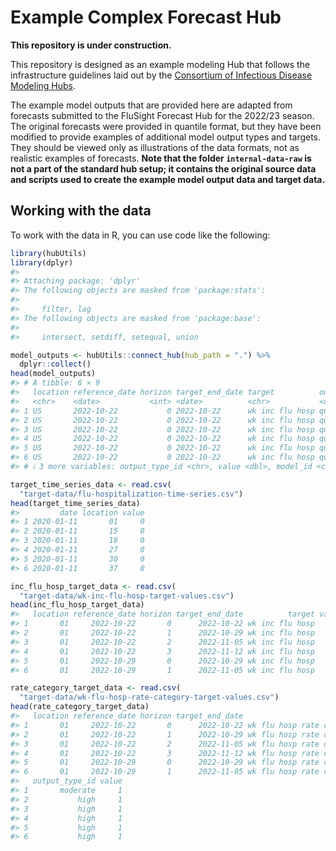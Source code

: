 
<!-- README.md is generated from README.Rmd. Please edit that file -->

# Example Complex Forecast Hub

**This repository is under construction.**

This repository is designed as an example modeling Hub that follows the
infrastructure guidelines laid out by the [Consortium of Infectious
Disease Modeling
Hubs](https://github.com/Infectious-Disease-Modeling-Hubs/).

The example model outputs that are provided here are adapted from
forecasts submitted to the FluSight Forecast Hub for the 2022/23 season.
The original forecasts were provided in quantile format, but they have
been modified to provide examples of additional model output types and
targets. They should be viewed only as illustrations of the data
formats, not as realistic examples of forecasts. **Note that the folder
`internal-data-raw` is not a part of the standard hub setup; it contains
the original source data and scripts used to create the example model
output data and target data.**

## Working with the data

To work with the data in R, you can use code like the following:

``` r
library(hubUtils)
library(dplyr)
#> 
#> Attaching package: 'dplyr'
#> The following objects are masked from 'package:stats':
#> 
#>     filter, lag
#> The following objects are masked from 'package:base':
#> 
#>     intersect, setdiff, setequal, union

model_outputs <- hubUtils::connect_hub(hub_path = ".") %>%
  dplyr::collect()
head(model_outputs)
#> # A tibble: 6 × 9
#>   location reference_date horizon target_end_date target          output_type
#>   <chr>    <date>           <int> <date>          <chr>           <chr>      
#> 1 US       2022-10-22           0 2022-10-22      wk inc flu hosp quantile   
#> 2 US       2022-10-22           0 2022-10-22      wk inc flu hosp quantile   
#> 3 US       2022-10-22           0 2022-10-22      wk inc flu hosp quantile   
#> 4 US       2022-10-22           0 2022-10-22      wk inc flu hosp quantile   
#> 5 US       2022-10-22           0 2022-10-22      wk inc flu hosp quantile   
#> 6 US       2022-10-22           0 2022-10-22      wk inc flu hosp quantile   
#> # ℹ 3 more variables: output_type_id <chr>, value <dbl>, model_id <chr>

target_time_series_data <- read.csv(
  "target-data/flu-hospitalization-time-series.csv")
head(target_time_series_data)
#>         date location value
#> 1 2020-01-11       01     0
#> 2 2020-01-11       15     0
#> 3 2020-01-11       18     0
#> 4 2020-01-11       27     0
#> 5 2020-01-11       30     0
#> 6 2020-01-11       37     0

inc_flu_hosp_target_data <- read.csv(
  "target-data/wk-inc-flu-hosp-target-values.csv")
head(inc_flu_hosp_target_data)
#>   location reference_date horizon target_end_date          target value
#> 1       01     2022-10-22       0      2022-10-22 wk inc flu hosp   141
#> 2       01     2022-10-22       1      2022-10-29 wk inc flu hosp   262
#> 3       01     2022-10-22       2      2022-11-05 wk inc flu hosp   360
#> 4       01     2022-10-22       3      2022-11-12 wk inc flu hosp   303
#> 5       01     2022-10-29       0      2022-10-29 wk inc flu hosp   262
#> 6       01     2022-10-29       1      2022-11-05 wk inc flu hosp   360

rate_category_target_data <- read.csv(
  "target-data/wk-flu-hosp-rate-category-target-values.csv")
head(rate_category_target_data)
#>   location reference_date horizon target_end_date                    target
#> 1       01     2022-10-22       0      2022-10-22 wk flu hosp rate category
#> 2       01     2022-10-22       1      2022-10-29 wk flu hosp rate category
#> 3       01     2022-10-22       2      2022-11-05 wk flu hosp rate category
#> 4       01     2022-10-22       3      2022-11-12 wk flu hosp rate category
#> 5       01     2022-10-29       0      2022-10-29 wk flu hosp rate category
#> 6       01     2022-10-29       1      2022-11-05 wk flu hosp rate category
#>   output_type_id value
#> 1       moderate     1
#> 2           high     1
#> 3           high     1
#> 4           high     1
#> 5           high     1
#> 6           high     1
```
